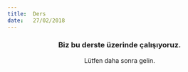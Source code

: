 ```yaml
---
title:  Ders
date:   27/02/2018
---
```


### <center>Biz bu derste üzerinde çalışıyoruz.</center>
<center>Lütfen daha sonra gelin.</center>